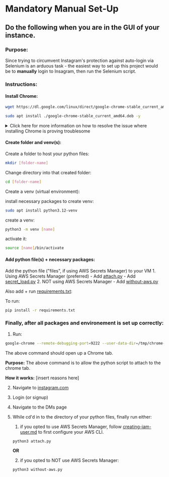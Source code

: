 # Mandatory Manual Set-Up

## Do the following when you are in the GUI of your instance.

### Purpose: 
Since trying to circumvent Instagram's protection against auto-login via Selenium is an arduous task - the easiest way to set up this project would be to **manually** login to Insagram, then run the Selenium script.

### Instructions:

#### Install Chrome:
```bash
wget https://dl.google.com/linux/direct/google-chrome-stable_current_amd64.deb
```

```bash
sudo apt install ./google-chrome-stable_current_amd64.deb -y
```

<details>
<summary>Click here for more information on how to resolve the issue where installing Chrome is proving troublesome</summary>

Run the following commands:
```bash
sudo fallocate -l 2G /swapfile
sudo chmod 600 /swapfile
sudo mkswap /swapfile
sudo swapon /swapfile
```

Run the command again:
```bash
sudo apt install ./google-chrome-stable_current_amd64.deb -y
```
---
</details>


#### Create folder and venv(s):
Create a folder to host your python files:
```bash
mkdir [folder-name]
```

Change directory into that created folder:
```bash
cd [folder-name]
```

Create a venv (virtual environment):

install necessary packages to create venv:
```bash
sudo apt install python3.12-venv
```

create a venv:
```bash
python3 -m venv [name]
```

activate it:
```bash
source [name]/bin/activate
```

#### Add python file(s) + necessary packages:

Add the python file ("files", if using AWS Secrets Manager) to your VM
    1. Using AWS Secrets Manager (preferred)
        - Add [attach.py](attach.py)
        - Add [secret_load.py](secret_load.py)
    2. NOT using AWS Secrets Manager
        - Add [without-aws.py](../src/without-aws.py)

Also add + run [requirements.txt](../src/requirements.txt):

To run:
```bash
pip install -r requirements.txt
```


### Finally, after all packages and environement is set up correctly:

1. Run: 
```bash
google-chrome --remote-debugging-port=9222 --user-data-dir=/tmp/chrome-debug
```

The above command should open up a Chrome tab.

**Purpose:** The above command is to allow the python script to attach to the chrome tab.

**How it works:** [insert reasons here]

2. Navigate to [instagram.com](www.instagram.com)

3. Login (or signup)

4. Navigate to the DMs page

5. While cd'd in to the directory of your python files, finally run either:

    1. if you opted to use AWS Secrets Manager, follow [creating-iam-user.md](creating-iam-user.md) to first configure your AWS CLI.

    ```bash
    python3 attach.py
    ```

    **OR**

    2. if you opted to NOT use AWS Secrets Manager:
    ```bash
    python3 without-aws.py
    ```

